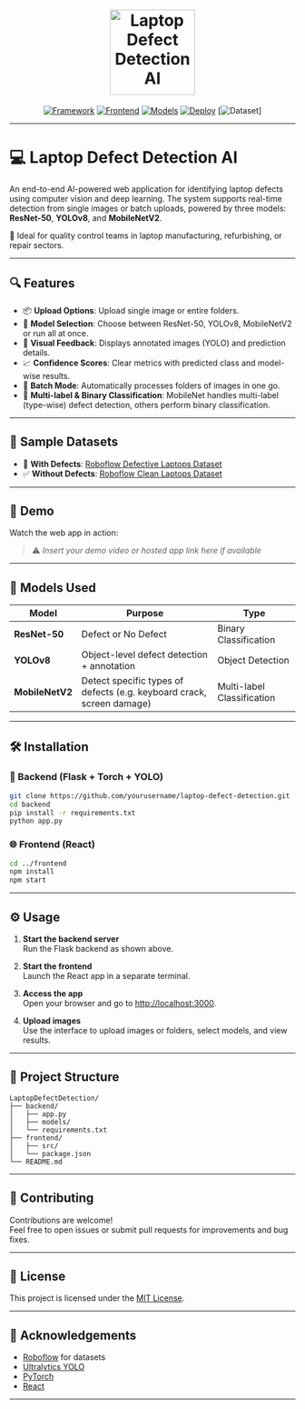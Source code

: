 <h1 align="center">
  <img alt="Laptop Defect Detection AI" src="https://img.icons8.com/external-flatart-icons-outline-flatarticons/120/000000/external-laptop-computer-flatart-icons-outline-flatarticons.png" width="150px"/>
</h1>

<div align="center">

<!-- [![License](https://img.shields.io/github/license/Sanjithaa26/LaptopDefectDetection)](LICENSE)   -->
[![Framework](https://img.shields.io/badge/Backend-Flask-blue)](https://flask.palletsprojects.com/)
[![Frontend](https://img.shields.io/badge/Frontend-React-green)](https://react.dev/)
[![Models](https://img.shields.io/badge/Models-YOLOv8%20%7C%20ResNet50%20%7C%20MobileNetV2-purple)]()
[![Deploy](https://img.shields.io/badge/Deployed%20On-Render-green)](https://render.com/)
[![Dataset](https://img.shields.io/badge/Dataset-Roboflow%20%7C%20Kaggle%20%7C%20Amazon%20%7C%20Flipkart%20%7C%20Google-orange)]

</div>

---

# 💻 Laptop Defect Detection AI

An end-to-end AI-powered web application for identifying laptop defects using computer vision and deep learning. The system supports real-time detection from single images or batch uploads, powered by three models: **ResNet-50**, **YOLOv8**, and **MobileNetV2**.

🌟 Ideal for quality control teams in laptop manufacturing, refurbishing, or repair sectors.

---

## 🔍 Features

- 📦 **Upload Options**: Upload single image or entire folders.
- 🔀 **Model Selection**: Choose between ResNet-50, YOLOv8, MobileNetV2 or run all at once.
- 📸 **Visual Feedback**: Displays annotated images (YOLO) and prediction details.
- 📈 **Confidence Scores**: Clear metrics with predicted class and model-wise results.
- 🔁 **Batch Mode**: Automatically processes folders of images in one go.
- 🧠 **Multi-label & Binary Classification**: MobileNet handles multi-label (type-wise) defect detection, others perform binary classification.

---

## 📸 Sample Datasets

- 🔧 **With Defects**: [Roboflow Defective Laptops Dataset](https://universe.roboflow.com/team-ks/broken-laptop-parts/images/)
- ✅ **Without Defects**: [Roboflow Clean Laptops Dataset](https://universe.roboflow.com/team-ks/broken-laptop-parts/images/)

---

## 🚀 Demo

Watch the web app in action:

> ⚠️ _Insert your demo video or hosted app link here if available_

---

## 🧠 Models Used

| Model        | Purpose                            | Type                     |
|--------------|------------------------------------|--------------------------|
| **ResNet-50** | Defect or No Defect                | Binary Classification    |
| **YOLOv8**    | Object-level defect detection + annotation | Object Detection     |
| **MobileNetV2** | Detect specific types of defects (e.g. keyboard crack, screen damage) | Multi-label Classification |

---

## 🛠️ Installation

### 🧰 Backend (Flask + Torch + YOLO)

```bash
git clone https://github.com/yourusername/laptop-defect-detection.git
cd backend
pip install -r requirements.txt
python app.py
```
### 🌐 Frontend (React)

```bash
cd ../frontend
npm install
npm start
```

---

## ⚙️ Usage

1. **Start the backend server**  
    Run the Flask backend as shown above.

2. **Start the frontend**  
    Launch the React app in a separate terminal.

3. **Access the app**  
    Open your browser and go to [http://localhost:3000](http://localhost:3000).

4. **Upload images**  
    Use the interface to upload images or folders, select models, and view results.

---

## 📂 Project Structure

```
LaptopDefectDetection/
├── backend/
│   ├── app.py
│   ├── models/
│   └── requirements.txt
├── frontend/
│   ├── src/
│   └── package.json
└── README.md
```

---

## 📝 Contributing

Contributions are welcome!  
Feel free to open issues or submit pull requests for improvements and bug fixes.

---

## 📄 License

This project is licensed under the [MIT License](LICENSE).

---

## 🙏 Acknowledgements

- [Roboflow](https://roboflow.com/) for datasets
- [Ultralytics YOLO](https://github.com/ultralytics/ultralytics)
- [PyTorch](https://pytorch.org/)
- [React](https://react.dev/)

---
